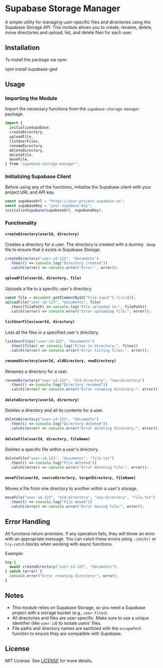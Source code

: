 # Supabase Storage Manager

A simple utility for managing user-specific files and directories using the Supabase Storage API. This module allows you to create, rename, delete, move directories and upload, list, and delete files for each user.

## Installation

To install the package via npm:

npm install supabase-ged

## Usage

### Importing the Module

Import the necessary functions from the `supabase-storage-manager` package.

```javascript
import {
  initializeSupabase,
  createDirectory,
  uploadFile,
  listUserFiles,
  renameDirectory,
  deleteDirectory,
  deleteFile,
  moveFile,
} from "supabase-storage-manager";
```

### Initializing Supabase Client

Before using any of the functions, initialize the Supabase client with your project URL and API key.

```javascript
const supabaseUrl = "https://your-project.supabase.co";
const supabaseKey = "your-supabase-key";
initializeSupabase(supabaseUrl, supabaseKey);
```

### Functionality

#### `createDirectory(userId, directory)`

Creates a directory for a user. The directory is created with a dummy `.keep` file to ensure that it exists in Supabase Storage.

```javascript
createDirectory("user-id-123", "documents")
  .then(() => console.log("Directory created"))
  .catch((error) => console.error("Error:", error));
```

#### `uploadFile(userId, directory, file)`

Uploads a file to a specific user's directory.

```javascript
const file = document.getElementById("file-input").files[0];
uploadFile("user-id-123", "documents", file)
  .then((filePath) => console.log("File uploaded to:", filePath))
  .catch((error) => console.error("Error uploading file:", error));
```

#### `listUserFiles(userId, directory)`

Lists all the files in a specified user's directory.

```javascript
listUserFiles("user-id-123", "documents")
  .then((files) => console.log("Files in directory:", files))
  .catch((error) => console.error("Error listing files:", error));
```

#### `renameDirectory(userId, oldDirectory, newDirectory)`

Renames a directory for a user.

```javascript
renameDirectory("user-id-123", "old-directory", "new-directory")
  .then(() => console.log("Directory renamed"))
  .catch((error) => console.error("Error renaming directory:", error));
```

#### `deleteDirectory(userId, directory)`

Deletes a directory and all its contents for a user.

```javascript
deleteDirectory("user-id-123", "documents")
  .then(() => console.log("Directory deleted"))
  .catch((error) => console.error("Error deleting directory:", error));
```

#### `deleteFile(userId, directory, fileName)`

Deletes a specific file within a user's directory.

```javascript
deleteFile("user-id-123", "documents", "file.txt")
  .then(() => console.log("File deleted"))
  .catch((error) => console.error("Error deleting file:", error));
```

#### `moveFile(userId, sourceDirectory, targetDirectory, fileName)`

Moves a file from one directory to another within a user's storage.

```javascript
moveFile("user-id-123", "old-directory", "new-directory", "file.txt")
  .then(() => console.log("File moved"))
  .catch((error) => console.error("Error moving file:", error));
```

## Error Handling

All functions return promises. If any operation fails, they will throw an error with an appropriate message. You can catch these errors using `.catch()` or `try-catch` blocks when working with async functions.

Example:

```javascript
try {
  await createDirectory("user-id-123", "documents");
} catch (error) {
  console.error("Error creating directory:", error);
}
```

## Notes

- This module relies on Supabase Storage, so you need a Supabase project with a storage bucket (e.g., `user-files`).
- All directories and files are user-specific. Make sure to use a unique identifier (like `user-id`) to isolate users' files.
- File paths and directory names are sanitized with the `escapePath` function to ensure they are compatible with Supabase.

## License

MIT License. See [LICENSE](./LICENSE) for more details.

```

```
